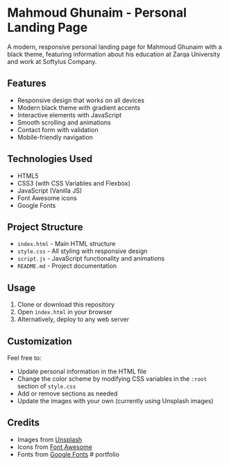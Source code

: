 # Mahmoud Ghunaim - Personal Landing Page

A modern, responsive personal landing page for Mahmoud Ghunaim with a black theme, featuring information about his education at Zarqa University and work at Softylus Company.

## Features

- Responsive design that works on all devices
- Modern black theme with gradient accents
- Interactive elements with JavaScript
- Smooth scrolling and animations
- Contact form with validation
- Mobile-friendly navigation

## Technologies Used

- HTML5
- CSS3 (with CSS Variables and Flexbox)
- JavaScript (Vanilla JS)
- Font Awesome icons
- Google Fonts

## Project Structure

- `index.html` - Main HTML structure
- `style.css` - All styling with responsive design
- `script.js` - JavaScript functionality and animations
- `README.md` - Project documentation

## Usage

1. Clone or download this repository
2. Open `index.html` in your browser
3. Alternatively, deploy to any web server

## Customization

Feel free to:

- Update personal information in the HTML file
- Change the color scheme by modifying CSS variables in the `:root` section of `style.css`
- Add or remove sections as needed
- Update the images with your own (currently using Unsplash images)

## Credits

- Images from [Unsplash](https://unsplash.com/)
- Icons from [Font Awesome](https://fontawesome.com/)
- Fonts from [Google Fonts](https://fonts.google.com/) #   p o r t f o l i o  
 